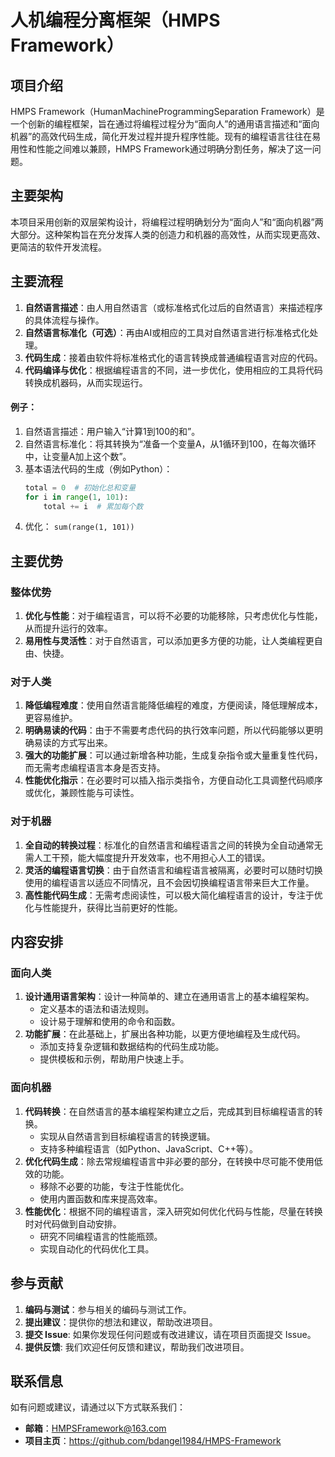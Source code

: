 # 人机编程分离框架（HMPS Framework）

## 项目介绍
HMPS Framework（HumanMachineProgrammingSeparation Framework）是一个创新的编程框架，旨在通过将编程过程分为“面向人”的通用语言描述和“面向机器”的高效代码生成，简化开发过程并提升程序性能。现有的编程语言往往在易用性和性能之间难以兼顾，HMPS Framework通过明确分割任务，解决了这一问题。

## 主要架构
本项目采用创新的双层架构设计，将编程过程明确划分为“面向人”和“面向机器”两大部分。这种架构旨在充分发挥人类的创造力和机器的高效性，从而实现更高效、更简洁的软件开发流程。

## 主要流程
1. **自然语言描述**：由人用自然语言（或标准格式化过后的自然语言）来描述程序的具体流程与操作。
2. **自然语言标准化（可选）**：再由AI或相应的工具对自然语言进行标准格式化处理。
3. **代码生成**：接着由软件将标准格式化的语言转换成普通编程语言对应的代码。
4. **代码编译与优化**：根据编程语言的不同，进一步优化，使用相应的工具将代码转换成机器码，从而实现运行。

#### 例子：
   1. 自然语言描述：用户输入“计算1到100的和”。
   2. 自然语言标准化：将其转换为“准备一个变量A，从1循环到100，在每次循环中，让变量A加上这个数”。
   3. 基本语法代码的生成（例如Python）：
       ```python
       total = 0  # 初始化总和变量
       for i in range(1, 101):
           total += i  # 累加每个数
   4. 优化：
       `sum(range(1, 101))`


## 主要优势
### 整体优势
1. **优化与性能**：对于编程语言，可以将不必要的功能移除，只考虑优化与性能，从而提升运行的效率。
2. **易用性与灵活性**：对于自然语言，可以添加更多方便的功能，让人类编程更自由、快捷。

### 对于人类
1. **降低编程难度**：使用自然语言能降低编程的难度，方便阅读，降低理解成本，更容易维护。
2. **明确易读的代码**：由于不需要考虑代码的执行效率问题，所以代码能够以更明确易读的方式写出来。
3. **强大的功能扩展**：可以通过新增各种功能，生成复杂指令或大量重复性代码，而无需考虑编程语言本身是否支持。
4. **性能优化指示**：在必要时可以插入指示类指令，方便自动化工具调整代码顺序或优化，兼顾性能与可读性。

### 对于机器
1. **全自动的转换过程**：标准化的自然语言和编程语言之间的转换为全自动通常无需人工干预，能大幅度提升开发效率，也不用担心人工的错误。
2. **灵活的编程语言切换**：由于自然语言和编程语言被隔离，必要时可以随时切换使用的编程语言以适应不同情况，且不会因切换编程语言带来巨大工作量。
3. **高性能代码生成**：无需考虑阅读性，可以极大简化编程语言的设计，专注于优化与性能提升，获得比当前更好的性能。

## 内容安排
### 面向人类
1. **设计通用语言架构**：设计一种简单的、建立在通用语言上的基本编程架构。
   - 定义基本的语法和语法规则。
   - 设计易于理解和使用的命令和函数。
2. **功能扩展**：在此基础上，扩展出各种功能，以更方便地编程及生成代码。
   - 添加支持复杂逻辑和数据结构的代码生成功能。
   - 提供模板和示例，帮助用户快速上手。

### 面向机器
1. **代码转换**：在自然语言的基本编程架构建立之后，完成其到目标编程语言的转换。
   - 实现从自然语言到目标编程语言的转换逻辑。
   - 支持多种编程语言（如Python、JavaScript、C++等）。
2. **优化代码生成**：除去常规编程语言中非必要的部分，在转换中尽可能不使用低效的功能。
   - 移除不必要的功能，专注于性能优化。
   - 使用内置函数和库来提高效率。
3. **性能优化**：根据不同的编程语言，深入研究如何优化代码与性能，尽量在转换时对代码做到自动安排。
   - 研究不同编程语言的性能瓶颈。
   - 实现自动化的代码优化工具。

## 参与贡献
1. **编码与测试**：参与相关的编码与测试工作。
2. **提出建议**：提供你的想法和建议，帮助改进项目。
3. **提交 Issue**: 如果你发现任何问题或有改进建议，请在项目页面提交 Issue。
4. **提供反馈**: 我们欢迎任何反馈和建议，帮助我们改进项目。

## 联系信息
如有问题或建议，请通过以下方式联系我们：
- **邮箱**：HMPSFramework@163.com
- **项目主页**：https://github.com/bdangel1984/HMPS-Framework
